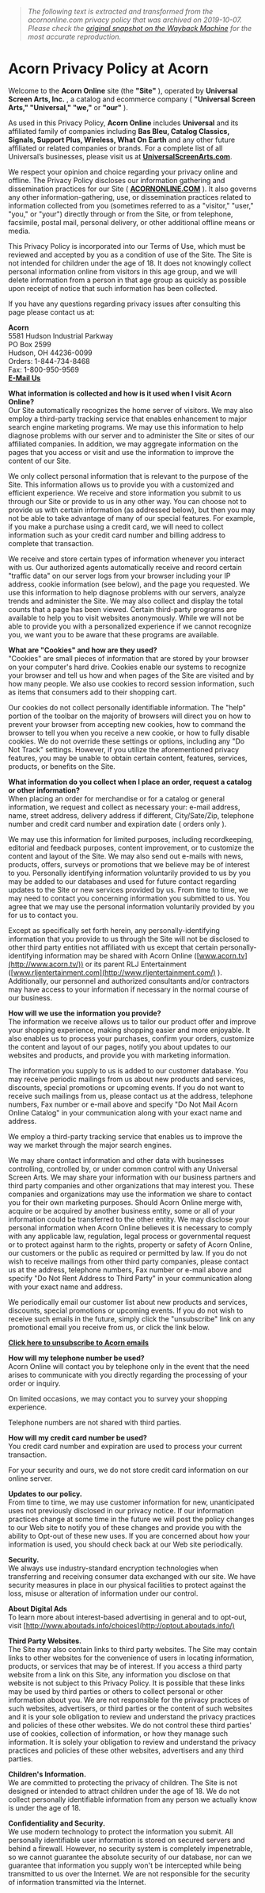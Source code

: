 > *The following text is extracted and transformed from the acornonline.com privacy policy that was archived on 2019-10-07. Please check the [original snapshot on the Wayback Machine](https://web.archive.org/web/20191007212458id_/https%3A//www.acornonline.com/info/privacy.hzml) for the most accurate reproduction.*

# Acorn Privacy Policy at Acorn

Welcome to the **Acorn Online** site (the **"Site"** ), operated by **Universal Screen Arts, Inc.** , a catalog and ecommerce company ( **"Universal Screen Arts," "Universal," "we,"** or **"our"** ). 

As used in this Privacy Policy, **Acorn Online** includes **Universal** and its affiliated family of companies including **Bas Bleu, Catalog Classics, Signals, Support Plus, Wireless, What On Earth** and any other future affiliated or related companies or brands. For a complete list of all Universal’s businesses, please visit us at **[UniversalScreenArts.com](http://www.universalscreenarts.com/)**. 

We respect your opinion and choice regarding your privacy online and offline. The Privacy Policy discloses our information gathering and dissemination practices for our Site ( **[ACORNONLINE.COM](http://www.acornonline.com/)** ). It also governs any other information-gathering, use, or dissemination practices related to information collected from you (sometimes referred to as a "visitor," "user," "you," or "your") directly through or from the Site, or from telephone, facsimile, postal mail, personal delivery, or other additional offline means or media. 

This Privacy Policy is incorporated into our Terms of Use, which must be reviewed and accepted by you as a condition of use of the Site. The Site is not intended for children under the age of 18. It does not knowingly collect personal information online from visitors in this age group, and we will delete information from a person in that age group as quickly as possible upon receipt of notice that such information has been collected. 

If you have any questions regarding privacy issues after consulting this page please contact us at: 

**Acorn**  
5581 Hudson Industrial Parkway  
PO Box 2599  
Hudson, OH 44236-0099  
Orders: 1-844-734-8468  
Fax: 1-800-950-9569  
[**E-Mail Us**](https://www.acornonline.com/tools/contact.hzml)

**What information is collected and how is it used when I visit Acorn Online?**  
Our Site automatically recognizes the home server of visitors. We may also employ a third-party tracking service that enables enhancement to major search engine marketing programs. We may use this information to help diagnose problems with our server and to administer the Site or sites of our affiliated companies. In addition, we may aggregate information on the pages that you access or visit and use the information to improve the content of our Site. 

We only collect personal information that is relevant to the purpose of the Site. This information allows us to provide you with a customized and efficient experience. We receive and store information you submit to us through our Site or provide to us in any other way. You can choose not to provide us with certain information (as addressed below), but then you may not be able to take advantage of many of our special features. For example, if you make a purchase using a credit card, we will need to collect information such as your credit card number and billing address to complete that transaction. 

We receive and store certain types of information whenever you interact with us. Our authorized agents automatically receive and record certain "traffic data" on our server logs from your browser including your IP address, cookie information (see below), and the page you requested. We use this information to help diagnose problems with our servers, analyze trends and administer the Site. We may also collect and display the total counts that a page has been viewed. Certain third-party programs are available to help you to visit websites anonymously. While we will not be able to provide you with a personalized experience if we cannot recognize you, we want you to be aware that these programs are available. 

**What are "Cookies" and how are they used?**  
"Cookies" are small pieces of information that are stored by your browser on your computer's hard drive. Cookies enable our systems to recognize your browser and tell us how and when pages of the Site are visited and by how many people. We also use cookies to record session information, such as items that consumers add to their shopping cart. 

Our cookies do not collect personally identifiable information. The "help" portion of the toolbar on the majority of browsers will direct you on how to prevent your browser from accepting new cookies, how to command the browser to tell you when you receive a new cookie, or how to fully disable cookies. We do not override these settings or options, including any "Do Not Track" settings. However, if you utilize the aforementioned privacy features, you may be unable to obtain certain content, features, services, products, or benefits on the Site. 

**What information do you collect when I place an order, request a catalog or other information?**  
When placing an order for merchandise or for a catalog or general information, we request and collect as necessary your: e-mail address, name, street address, delivery address if different, City/Sate/Zip, telephone number and credit card number and expiration date ( orders only ). 

We may use this information for limited purposes, including recordkeeping, editorial and feedback purposes, content improvement, or to customize the content and layout of the Site. We may also send out e-mails with news, products, offers, surveys or promotions that we believe may be of interest to you. Personally identifying information voluntarily provided to us by you may be added to our databases and used for future contact regarding updates to the Site or new services provided by us. From time to time, we may need to contact you concerning information you submitted to us. You agree that we may use the personal information voluntarily provided by you for us to contact you. 

Except as specifically set forth herein, any personally-identifying information that you provide to us through the Site will not be disclosed to other third party entities not affiliated with us except that certain personally-identifying information may be shared with Acorn Online ([www.acorn.tv](http://www.acorn.tv/)) or its parent RLJ Entertainment ([www.rljentertainment.com](http://www.rljentertainment.com/) ). Additionally, our personnel and authorized consultants and/or contractors may have access to your information if necessary in the normal course of our business. 

**How will we use the information you provide?**  
The information we receive allows us to tailor our product offer and improve your shopping experience, making shopping easier and more enjoyable. It also enables us to process your purchases, confirm your orders, customize the content and layout of our pages, notify you about updates to our websites and products, and provide you with marketing information. 

The information you supply to us is added to our customer database. You may receive periodic mailings from us about new products and services, discounts, special promotions or upcoming events. If you do not want to receive such mailings from us, please contact us at the address, telephone numbers, Fax number or e-mail above and specify "Do Not Mail Acorn Online Catalog" in your communication along with your exact name and address. 

We employ a third-party tracking service that enables us to improve the way we market through the major search engines. 

We may share contact information and other data with businesses controlling, controlled by, or under common control with any Universal Screen Arts. We may share your information with our business partners and third party companies and other organizations that may interest you. These companies and organizations may use the information we share to contact you for their own marketing purposes. Should Acorn Online merge with, acquire or be acquired by another business entity, some or all of your information could be transferred to the other entity. We may disclose your personal information when Acorn Online believes it is necessary to comply with any applicable law, regulation, legal process or governmental request or to protect against harm to the rights, property or safety of Acorn Online, our customers or the public as required or permitted by law. If you do not wish to receive mailings from other third party companies, please contact us at the address, telephone numbers, Fax number or e-mail above and specify "Do Not Rent Address to Third Party" in your communication along with your exact name and address. 

We periodically email our customer list about new products and services, discounts, special promotions or upcoming events. If you do not wish to receive such emails in the future, simply click the "unsubscribe" link on any promotional email you receive from us, or click the link below. 

**[Click here to unsubscribe to Acorn emails](https://www.acornonline.com/cgi-bin/hazel.cgi?action=SERVE&item=tools/optout.hzml)**

**How will my telephone number be used?**  
Acorn Online will contact you by telephone only in the event that the need arises to communicate with you directly regarding the processing of your order or inquiry. 

On limited occasions, we may contact you to survey your shopping experience. 

Telephone numbers are not shared with third parties. 

**How will my credit card number be used?**  
You credit card number and expiration are used to process your current transaction. 

For your security and ours, we do not store credit card information on our online server. 

**Updates to our policy.**  
From time to time, we may use customer information for new, unanticipated uses not previously disclosed in our privacy notice. If our information practices change at some time in the future we will post the policy changes to our Web site to notify you of these changes and provide you with the ability to Opt-out of these new uses. If you are concerned about how your information is used, you should check back at our Web site periodically. 

**Security.**  
We always use industry-standard encryption technologies when transferring and receiving consumer data exchanged with our site. We have security measures in place in our physical facilities to protect against the loss, misuse or alteration of information under our control. 

**About Digital Ads**  
To learn more about interest-based advertising in general and to opt-out, visit [http://www.aboutads.info/choices](http://optout.aboutads.info/)

**Third Party Websites.**  
The Site may also contain links to third party websites. The Site may contain links to other websites for the convenience of users in locating information, products, or services that may be of interest. If you access a third party website from a link on this Site, any information you disclose on that website is not subject to this Privacy Policy. It is possible that these links may be used by third parties or others to collect personal or other information about you. We are not responsible for the privacy practices of such websites, advertisers, or third parties or the content of such websites and it is your sole obligation to review and understand the privacy practices and policies of these other websites. We do not control these third parties' use of cookies, collection of information, or how they manage such information. It is solely your obligation to review and understand the privacy practices and policies of these other websites, advertisers and any third parties. 

**Children's Information.**  
We are committed to protecting the privacy of children. The Site is not designed or intended to attract children under the age of 18. We do not collect personally identifiable information from any person we actually know is under the age of 18. 

**Confidentiality and Security.**  
We use modern technology to protect the information you submit. All personally identifiable user information is stored on secured servers and behind a firewall. However, no security system is completely impenetrable, so we cannot guarantee the absolute security of our database, nor can we guarantee that information you supply won't be intercepted while being transmitted to us over the Internet. We are not responsible for the security of information transmitted via the Internet. 
